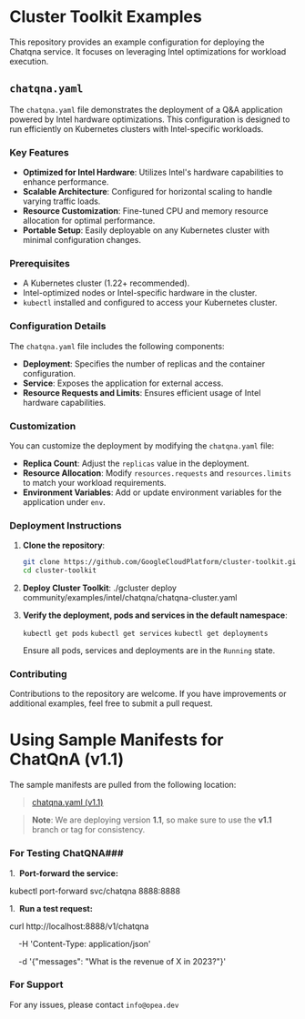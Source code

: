 # Cluster Toolkit Examples

This repository provides an example configuration for deploying the Chatqna service. It focuses on leveraging Intel optimizations for workload execution.

## `chatqna.yaml`

The `chatqna.yaml` file demonstrates the deployment of a Q&A application powered by Intel hardware optimizations. This configuration is designed to run efficiently on Kubernetes clusters with Intel-specific workloads.

### Key Features

- **Optimized for Intel Hardware**: Utilizes Intel's hardware capabilities to enhance performance.
- **Scalable Architecture**: Configured for horizontal scaling to handle varying traffic loads.
- **Resource Customization**: Fine-tuned CPU and memory resource allocation for optimal performance.
- **Portable Setup**: Easily deployable on any Kubernetes cluster with minimal configuration changes.

### Prerequisites

- A Kubernetes cluster (1.22+ recommended).
- Intel-optimized nodes or Intel-specific hardware in the cluster.
- `kubectl` installed and configured to access your Kubernetes cluster.

### Configuration Details

The `chatqna.yaml` file includes the following components: 

-   **Deployment**: Specifies the number of replicas and the container configuration.
-   **Service**: Exposes the application for external access.
-   **Resource Requests and Limits**: Ensures efficient usage of Intel hardware capabilities.

### Customization

You can customize the deployment by modifying the `chatqna.yaml` file:

-   **Replica Count**: Adjust the `replicas` value in the deployment.
-   **Resource Allocation**: Modify `resources.requests` and `resources.limits` to match your workload requirements.
-   **Environment Variables**: Add or update environment variables for the application under `env`.

### Deployment Instructions

1. **Clone the repository**:
   ```bash
   git clone https://github.com/GoogleCloudPlatform/cluster-toolkit.git
   cd cluster-toolkit

1. **Deploy Cluster Toolkit**:
   ./gcluster deploy community/examples/intel/chatqna/chatqna-cluster.yaml

1.  **Verify the deployment, pods and services in the default namespace**:

    `kubectl get pods`
    `kubectl get services`
    `kubectl get deployments`

    Ensure all pods, services and deployments are in the `Running` state.

### Contributing

Contributions to the repository are welcome. If you have improvements or additional examples, feel free to submit a pull request.

# Using Sample Manifests for ChatQnA (v1.1)

The sample manifests are pulled from the following location:

> [chatqna.yaml (v1.1)](https://github.com/opea-project/GenAIExamples/blob/v1.1/ChatQnA/kubernetes/intel/cpu/xeon/manifest/chatqna.yaml)

> **Note**: We are deploying version **1.1**, so make sure to use the **v1.1** branch or tag for consistency.

### For Testing ChatQNA###

1\.  **Port-forward the service:**

kubectl port-forward svc/chatqna 8888:8888

1\.  **Run a test request:**

curl http://localhost:8888/v1/chatqna

    -H 'Content-Type: application/json'

    -d '{"messages": "What is the revenue of X in 2023?"}'

### For Support ###

For any issues, please contact `info@opea.dev`

